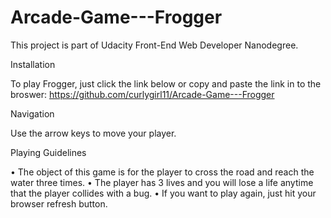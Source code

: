 # Arcade-Game---Frogger
This project is part of Udacity Front-End Web Developer Nanodegree.

Installation

To play Frogger, just click the link below or copy and paste the link in to the broswer:
https://github.com/curlygirl11/Arcade-Game---Frogger

Navigation

Use the arrow keys to move your player.

Playing Guidelines

•	The object of this game is for the player to cross the road and reach the water three times.
•	The player has 3 lives and you will lose a life anytime that the player collides with a bug.
•	If you want to play again, just hit your browser refresh button.
